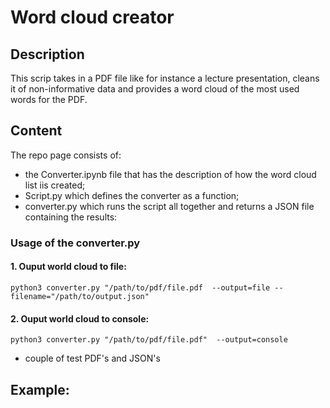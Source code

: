 # Word cloud creator
## Description
This scrip takes in a PDF file like for instance a lecture presentation, cleans it of non-informative data and provides a word cloud of the most used words for the PDF.

## Content
The repo page consists of:
- the Converter.ipynb file that has the description of how the word cloud list iis created;
- Script.py which defines the converter as a function;
- converter.py which runs the script all together and returns a JSON file containing the results:

### Usage of the converter.py

#### 1. Ouput world cloud to file:
```
python3 converter.py "/path/to/pdf/file.pdf  --output=file --filename="/path/to/output.json"
```

#### 2. Ouput world cloud to console:
```
python3 converter.py "/path/to/pdf/file.pdf"  --output=console
```
- couple of test PDF's and JSON's

## Example:
